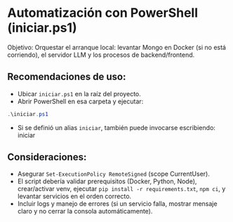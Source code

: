 # Automatización con PowerShell (iniciar.ps1)

Objetivo: Orquestar el arranque local: levantar Mongo en Docker (si no está corriendo), el servidor LLM y los procesos de backend/frontend.

## Recomendaciones de uso:
- Ubicar `iniciar.ps1` en la raíz del proyecto.
- Abrir PowerShell en esa carpeta y ejecutar:
```powershell
.\iniciar.ps1
```
- Si se definió un alias `iniciar`, también puede invocarse escribiendo:
iniciar

## Consideraciones:

- Asegurar `Set-ExecutionPolicy RemoteSigned` (scope CurrentUser).
- El script debería validar prerequisitos (Docker, Python, Node), crear/activar venv, ejecutar `pip install -r requirements.txt`, `npm ci`, y levantar servicios en el orden correcto.
- Incluir logs y manejo de errores (si un servicio falla, mostrar mensaje claro y no cerrar la consola automáticamente).
